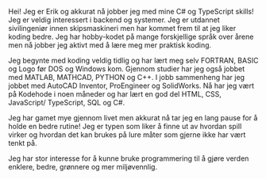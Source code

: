 Hei! Jeg er Erik og akkurat nå jobber jeg med mine C# og TypeScript skills!  Jeg er veldig interessert i backend og systemer. Jeg er utdannet sivilingeniør innen skipsmaskineri men har kommet frem til at jeg liker koding bedre. Jeg har hobby-kodet på mange forskjellige språk over årene men nå jobber jeg aktivt med å lære meg mer praktisk koding.

Jeg begynte med koding veldig tidlig og har lært meg selv FORTRAN, BASIC og Logo før DOS og Windows kom. Gjennom studier har jeg også jobbet med MATLAB, MATHCAD, PYTHON og C++. I jobb sammenheng har jeg jobbet med AutoCAD Inventor, ProEngineer og SolidWorks. Nå har jeg vært på Kodehode i noen måneder og har lært en god del HTML, CSS, JavaScript/ TypeScript, SQL og C#. 

Jeg har gamet mye gjennom livet men akkurat nå tar jeg en lang pause for å holde en bedre rutine! Jeg er typen som liker å finne ut av hvordan spill virker og hvordan det kan brukes på lure måter som gjerne ikke har vært tenkt på. 

Jeg har stor interesse for å kunne bruke programmering til å gjøre verden enklere, bedre, grønnere og mer miljøvennlig.


